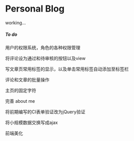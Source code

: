 # Personal Blog
working...

##### To do

用户的权限系统，角色的各种权限管理

将评论设为通过和待审核的按钮以及view

写文章页常用标签的显示，以及单击常用标签自动添加至标签栏

评论和文章的批量操作

主页的固定字符

完善 about me

将前期编写的CI表单验证改为jQuery验证

将小规模数据交换写成ajax

前端美化
